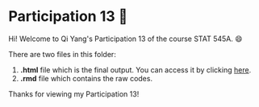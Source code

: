 # Participation 13 :bookmark: 

Hi! Welcome to Qi Yang's Participation 13 of the course STAT 545A. :smile:

There are two files in this folder:
1. **.html** file which is the final output. You can access it by clicking [here](https://qiyangqd.github.io/STAT545-participation/CM13/cm013-exercise.html). 
2. **.rmd** file which contains the raw codes. 

Thanks for viewing my Participation 13!
